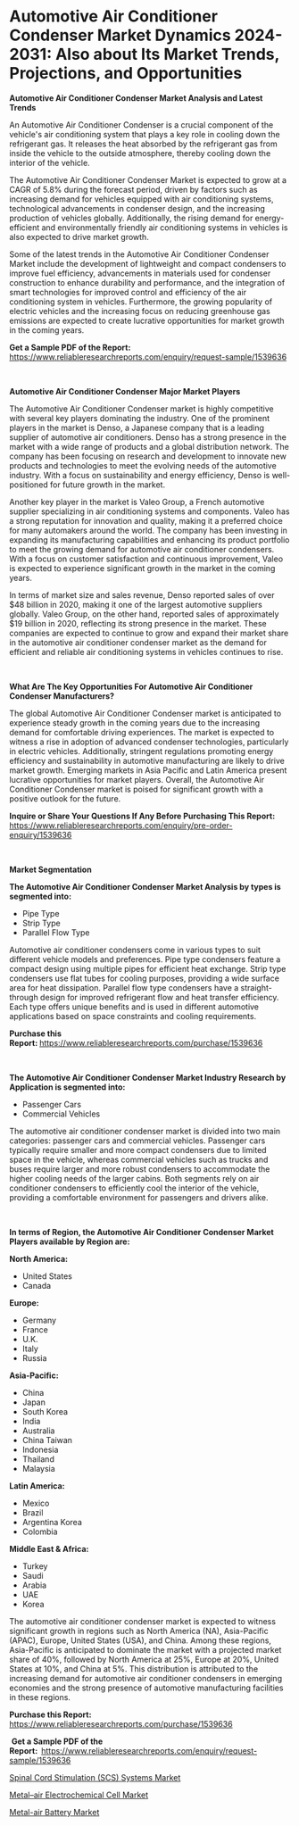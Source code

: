<p><h1>Automotive Air Conditioner Condenser Market Dynamics 2024-2031: Also about Its Market Trends, Projections, and Opportunities</h1></p><p><strong>Automotive Air Conditioner Condenser Market Analysis and Latest Trends</strong></p>
<p><p>An Automotive Air Conditioner Condenser is a crucial component of the vehicle's air conditioning system that plays a key role in cooling down the refrigerant gas. It releases the heat absorbed by the refrigerant gas from inside the vehicle to the outside atmosphere, thereby cooling down the interior of the vehicle.</p><p>The Automotive Air Conditioner Condenser Market is expected to grow at a CAGR of 5.8% during the forecast period, driven by factors such as increasing demand for vehicles equipped with air conditioning systems, technological advancements in condenser design, and the increasing production of vehicles globally. Additionally, the rising demand for energy-efficient and environmentally friendly air conditioning systems in vehicles is also expected to drive market growth.</p><p>Some of the latest trends in the Automotive Air Conditioner Condenser Market include the development of lightweight and compact condensers to improve fuel efficiency, advancements in materials used for condenser construction to enhance durability and performance, and the integration of smart technologies for improved control and efficiency of the air conditioning system in vehicles. Furthermore, the growing popularity of electric vehicles and the increasing focus on reducing greenhouse gas emissions are expected to create lucrative opportunities for market growth in the coming years.</p></p>
<p><strong>Get a Sample PDF of the Report:&nbsp;</strong> <a href="https://www.reliableresearchreports.com/enquiry/request-sample/1539636">https://www.reliableresearchreports.com/enquiry/request-sample/1539636</a></p>
<p>&nbsp;</p>
<p><strong>Automotive Air Conditioner Condenser Major Market Players</strong></p>
<p><p>The Automotive Air Conditioner Condenser market is highly competitive with several key players dominating the industry. One of the prominent players in the market is Denso, a Japanese company that is a leading supplier of automotive air conditioners. Denso has a strong presence in the market with a wide range of products and a global distribution network. The company has been focusing on research and development to innovate new products and technologies to meet the evolving needs of the automotive industry. With a focus on sustainability and energy efficiency, Denso is well-positioned for future growth in the market.</p><p>Another key player in the market is Valeo Group, a French automotive supplier specializing in air conditioning systems and components. Valeo has a strong reputation for innovation and quality, making it a preferred choice for many automakers around the world. The company has been investing in expanding its manufacturing capabilities and enhancing its product portfolio to meet the growing demand for automotive air conditioner condensers. With a focus on customer satisfaction and continuous improvement, Valeo is expected to experience significant growth in the market in the coming years.</p><p>In terms of market size and sales revenue, Denso reported sales of over $48 billion in 2020, making it one of the largest automotive suppliers globally. Valeo Group, on the other hand, reported sales of approximately $19 billion in 2020, reflecting its strong presence in the market. These companies are expected to continue to grow and expand their market share in the automotive air conditioner condenser market as the demand for efficient and reliable air conditioning systems in vehicles continues to rise.</p></p>
<p>&nbsp;</p>
<p><strong>What Are The Key Opportunities For Automotive Air Conditioner Condenser Manufacturers?</strong></p>
<p><p>The global Automotive Air Conditioner Condenser market is anticipated to experience steady growth in the coming years due to the increasing demand for comfortable driving experiences. The market is expected to witness a rise in adoption of advanced condenser technologies, particularly in electric vehicles. Additionally, stringent regulations promoting energy efficiency and sustainability in automotive manufacturing are likely to drive market growth. Emerging markets in Asia Pacific and Latin America present lucrative opportunities for market players. Overall, the Automotive Air Conditioner Condenser market is poised for significant growth with a positive outlook for the future.</p></p>
<p><strong>Inquire or Share Your Questions If Any Before Purchasing This Report:</strong> <a href="https://www.reliableresearchreports.com/enquiry/pre-order-enquiry/1539636">https://www.reliableresearchreports.com/enquiry/pre-order-enquiry/1539636</a></p>
<p>&nbsp;</p>
<p><strong>Market Segmentation</strong></p>
<p><strong>The Automotive Air Conditioner Condenser Market Analysis by types is segmented into:</strong></p>
<p><ul><li>Pipe Type</li><li>Strip Type</li><li>Parallel Flow Type</li></ul></p>
<p><p>Automotive air conditioner condensers come in various types to suit different vehicle models and preferences. Pipe type condensers feature a compact design using multiple pipes for efficient heat exchange. Strip type condensers use flat tubes for cooling purposes, providing a wide surface area for heat dissipation. Parallel flow type condensers have a straight-through design for improved refrigerant flow and heat transfer efficiency. Each type offers unique benefits and is used in different automotive applications based on space constraints and cooling requirements.</p></p>
<p><strong>Purchase this Report:&nbsp;</strong><a href="https://www.reliableresearchreports.com/purchase/1539636">https://www.reliableresearchreports.com/purchase/1539636</a></p>
<p>&nbsp;</p>
<p><strong>The Automotive Air Conditioner Condenser Market Industry Research by Application is segmented into:</strong></p>
<p><ul><li>Passenger Cars</li><li>Commercial Vehicles</li></ul></p>
<p><p>The automotive air conditioner condenser market is divided into two main categories: passenger cars and commercial vehicles. Passenger cars typically require smaller and more compact condensers due to limited space in the vehicle, whereas commercial vehicles such as trucks and buses require larger and more robust condensers to accommodate the higher cooling needs of the larger cabins. Both segments rely on air conditioner condensers to efficiently cool the interior of the vehicle, providing a comfortable environment for passengers and drivers alike.</p></p>
<p>&nbsp;</p>
<p><strong>In terms of Region, the Automotive Air Conditioner Condenser Market Players available by Region are:</strong></p>
<p>
    <p> <strong> North America: </strong>
        <ul>
            <li>United States</li>
            <li>Canada</li>
        </ul>
        </p> 
    <p> <strong> Europe: </strong>
        <ul>
            <li>Germany</li>
            <li>France</li>
            <li>U.K.</li>
            <li>Italy</li>
            <li>Russia</li>
        </ul>
        </p> 
    <p> <strong> Asia-Pacific: </strong>
        <ul>
            <li>China</li>
            <li>Japan</li>
            <li>South Korea</li>
            <li>India</li>
            <li>Australia</li>
            <li>China Taiwan</li>
            <li>Indonesia</li>
            <li>Thailand</li>
            <li>Malaysia</li>
        </ul>
        </p> 
    <p> <strong> Latin America: </strong>
        <ul>
            <li>Mexico</li>
            <li>Brazil</li>
            <li>Argentina Korea</li>
            <li>Colombia</li>
        </ul>
        </p> 
    <p> <strong> Middle East & Africa: </strong>
        <ul>
            <li>Turkey</li>
            <li>Saudi</li>
            <li>Arabia</li>
            <li>UAE</li>
            <li>Korea</li>
        </ul>
    </p>
    </p>
<p><p>The automotive air conditioner condenser market is expected to witness significant growth in regions such as North America (NA), Asia-Pacific (APAC), Europe, United States (USA), and China. Among these regions, Asia-Pacific is anticipated to dominate the market with a projected market share of 40%, followed by North America at 25%, Europe at 20%, United States at 10%, and China at 5%. This distribution is attributed to the increasing demand for automotive air conditioner condensers in emerging economies and the strong presence of automotive manufacturing facilities in these regions.</p></p>
<p><strong>Purchase this Report: </strong><a href="https://www.reliableresearchreports.com/purchase/1539636">https://www.reliableresearchreports.com/purchase/1539636</a></p>
<p>&nbsp;<strong>Get a Sample PDF of the Report:&nbsp;&nbsp;</strong><a href="https://www.reliableresearchreports.com/enquiry/request-sample/1539636">https://www.reliableresearchreports.com/enquiry/request-sample/1539636</a></p>
<p><strong></strong></p>
<p><p><a href="https://view.publitas.com/reportprime-1/spinal-cord-stimulation-scs-systems-market-offers-provide-insightful-data-for-the-time-period-from-2023-to-2030-and-also-provide-analysis-based-on-application-type-and-region/">Spinal Cord Stimulation (SCS) Systems Market</a></p><p><a href="https://view.publitas.com/reportprime-1/global-metal-air-electrochemical-cell-market-by-types-applications-and-major-players-with-regional-growth-rate-analysis-and-development-situation-from-2023-to-2030/">Metal–air Electrochemical Cell Market</a></p><p><a href="https://view.publitas.com/reportprime-1/metal-air-battery-market-growth-market-trends-covid-19-impact-and-forecasts-for-period-from-2023-2030/">Metal-air Battery Market</a></p></p>